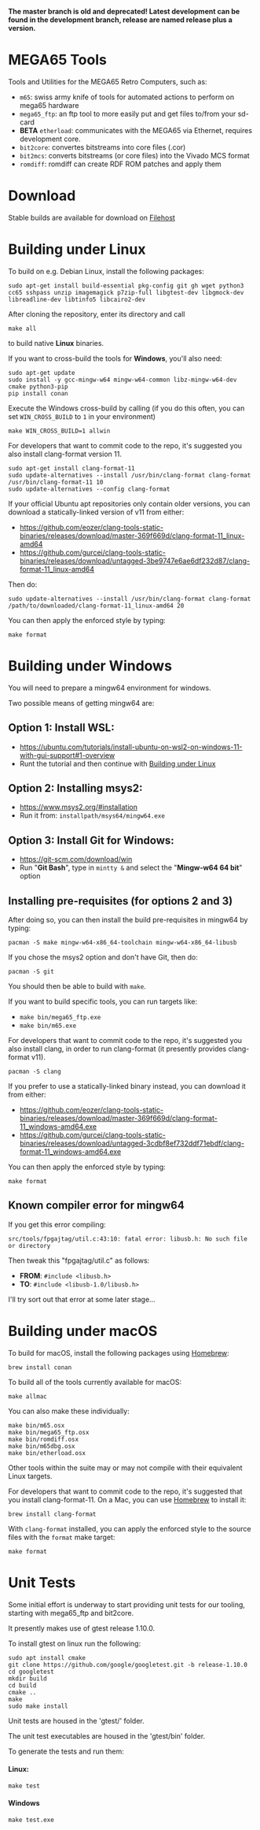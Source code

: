 
**The master branch is old and deprecated! Latest development can be found in the development branch, release are named release plus a version.**

# MEGA65 Tools

Tools and Utilities for the MEGA65 Retro Computers, such as:

- `m65`: swiss army knife of tools for automated actions to perform on mega65 hardware
- `mega65_ftp`: an ftp tool to more easily put and get files to/from your sd-card
- **BETA** `etherload`: communicates with the MEGA65 via Ethernet, requires 
  development core.
- `bit2core`: convertes bitstreams into core files (.cor)
- `bit2mcs`: converts bitstreams (or core files) into the Vivado MCS format
- `romdiff`: romdiff can create RDF ROM patches and apply them

# Download

Stable builds are available for download on
[Filehost](https://files.mega65.org?id=e3ec875c-ca31-44fc-a268-ab6f9990e004)

# Building under Linux

To build on e.g. Debian Linux, install the following packages:

```
sudo apt-get install build-essential pkg-config git gh wget python3 cc65 sshpass unzip imagemagick p7zip-full libgtest-dev libgmock-dev libreadline-dev libtinfo5 libcairo2-dev
```

After cloning the repository, enter its directory and call

```
make all
```
to build native **Linux** binaries.

If you want to cross-build the tools for **Windows**, you'll also need:

```
sudo apt-get update
sudo install -y gcc-mingw-w64 mingw-w64-common libz-mingw-w64-dev cmake python3-pip
pip install conan
```

Execute the Windows cross-build by calling (if you do this often, you can set `WIN_CROSS_BUILD` to `1` in your environment)

```
make WIN_CROSS_BUILD=1 allwin
```

For developers that want to commit code to the repo, it's suggested you also install clang-format version 11.

```
sudo apt-get install clang-format-11
sudo update-alternatives --install /usr/bin/clang-format clang-format /usr/bin/clang-format-11 10
sudo update-alternatives --config clang-format
```

If your official Ubuntu apt repositories only contain older versions, you can download a statically-linked version of v11 from either:

-   https://github.com/eozer/clang-tools-static-binaries/releases/download/master-369f669d/clang-format-11_linux-amd64
-   https://github.com/gurcei/clang-tools-static-binaries/releases/download/untagged-3be9747e6ae6df232d87/clang-format-11_linux-amd64

Then do:

```
sudo update-alternatives --install /usr/bin/clang-format clang-format /path/to/downloaded/clang-format-11_linux-amd64 20
```

You can then apply the enforced style by typing:

```
make format
```

# Building under Windows

You will need to prepare a mingw64 environment for windows.

Two possible means of getting mingw64 are:

## Option 1: Install WSL:
-   https://ubuntu.com/tutorials/install-ubuntu-on-wsl2-on-windows-11-with-gui-support#1-overview
-   Runt the tutorial and then continue with [Building under Linux](#building-under-linux)

## Option 2: Installing msys2:

-   https://www.msys2.org/#installation
-   Run it from: `installpath/msys64/mingw64.exe`

## Option 3: Install Git for Windows:

-   https://git-scm.com/download/win
-   Run "**Git Bash**", type in `mintty &` and select the "**Mingw-w64 64 bit**" option

## Installing pre-requisites (for options 2 and 3)

After doing so, you can then install the build pre-requisites in mingw64 by typing:

`pacman -S make mingw-w64-x86_64-toolchain mingw-w64-x86_64-libusb`

If you chose the msys2 option and don't have Git, then do:

`pacman -S git`

You should then be able to build with `make`.

If you want to build specific tools, you can run targets like:

-   `make bin/mega65_ftp.exe`
-   `make bin/m65.exe`

For developers that want to commit code to the repo, it's suggested you also install clang, in order to run clang-format (it presently provides clang-format v11).

```
pacman -S clang
```

If you prefer to use a statically-linked binary instead, you can download it from either:

-   https://github.com/eozer/clang-tools-static-binaries/releases/download/master-369f669d/clang-format-11_windows-amd64.exe
-   https://github.com/gurcei/clang-tools-static-binaries/releases/download/untagged-3cdbf8ef732ddf71ebdf/clang-format-11_windows-amd64.exe

You can then apply the enforced style by typing:

```
make format
```

## Known compiler error for mingw64

If you get this error compiling:

```
src/tools/fpgajtag/util.c:43:10: fatal error: libusb.h: No such file or directory
```

Then tweak this "fpgajtag/util.c" as follows:

-   **FROM**: `#include <libusb.h>`
-   **TO**: `#include <libusb-1.0/libusb.h>`

I'll try sort out that error at some later stage...

# Building under macOS

To build for macOS, install the following packages using [Homebrew](https://brew.sh/):

```
brew install conan
```

To build all of the tools currently available for macOS:

```
make allmac
```

You can also make these individually:

```
make bin/m65.osx
make bin/mega65_ftp.osx
make bin/romdiff.osx
make bin/m65dbg.osx
make bin/etherload.osx
```

Other tools within the suite may or may not compile with their equivalent Linux targets.

For developers that want to commit code to the repo, it's suggested that you install clang-format-11. On a Mac, you can use [Homebrew](https://brew.sh/) to install it:

```
brew install clang-format
```

With `clang-format` installed, you can apply the enforced style to the source files with the `format` make target:

```
make format
```

# Unit Tests

Some initial effort is underway to start providing unit tests for our tooling, starting with mega65_ftp and bit2core.

It presently makes use of gtest release 1.10.0.

To install gtest on linux run the following:

```
sudo apt install cmake
git clone https://github.com/google/googletest.git -b release-1.10.0
cd googletest
mkdir build
cd build
cmake ..
make
sudo make install
```

Unit tests are housed in the 'gtest/' folder.

The unit test executables are housed in the 'gtest/bin' folder.

To generate the tests and run them:

#### Linux:

```
make test
```

#### Windows

```
make test.exe
```

